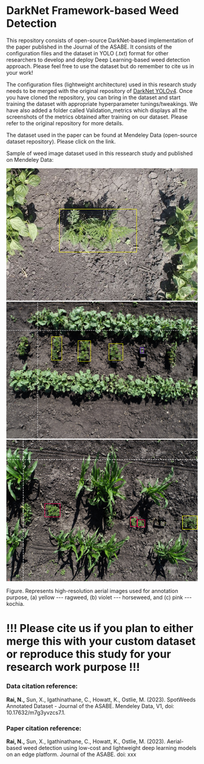 # DarkNet Framework-based Weed Detection

This repository consists of open-source DarkNet-based implementation of the paper published in the Journal of the ASABE. It consists of the configuration files and the dataset in YOLO (*.txt*) format for other researchers to develop and deploy Deep Learning-based weed detection approach. Please feel free to use the dataset but do remember to cite us in your work!

The configuration files (lightweight architecture) used in this research study needs to be merged with the original repository of [DarkNet YOLOv4](https://github.com/AlexeyAB/darknet). Once you have cloned the repository, you can bring in the dataset and start training the dataset with appropriate hyperparameter tunings/tweakings. We have also added a folder called Validation_metrics which displays all the screenshots of the metrics obtained after training on our dataset. Please refer to the original repository for more details.  

The dataset used in the paper can be found at Mendeley Data (open-source dataset repository). Please click on the link.

Sample of weed image dataset used in this ressearch study and published on Mendeley Data:

![Ragweed-1](https://raw.githubusercontent.com/nitin-dominic/DarkNet-based_Weed_Detection/main/ragweed1.png?token=GHSAT0AAAAAACC33YWNSKIB2ES77UCC7JMYZEY3A6Q)
![Ragweed-2](https://raw.githubusercontent.com/nitin-dominic/DarkNet-based_Weed_Detection/main/ragweed3.png?token=GHSAT0AAAAAACC33YWNIFDEERKGHQ4TK7IMZEY3B2A)
![Ragweed-3](https://raw.githubusercontent.com/nitin-dominic/DarkNet-based_Weed_Detection/main/ragweed4.png?token=GHSAT0AAAAAACC33YWMESE7HVXFYFEZWLGOZEY3CRQ)

Figure. Represents high-resolution aerial images used for annotation purpose, (a) yellow --- ragweed, (b) violet --- horseweed, and (c) pink --- kochia.

# !!! Please cite us if you plan to either merge this with your custom dataset or reproduce this study for your research work purpose !!!

### Data citation reference:
**Rai, N.,** Sun, X., Igathinathane, C., Howatt, K., Ostlie, M. (2023). SpotWeeds Annotated Dataset - Journal of the ASABE. Mendeley Data, V1, doi: 10.17632/m7g3yvzcs7.1.

### Paper citation reference:
**Rai, N.,** Sun, X., Igathinathane, C., Howatt, K., Ostlie, M. (2023). Aerial-based weed detection using low-cost and lightweight deep learning models on an edge platform. Journal of the ASABE. doi: xxx
